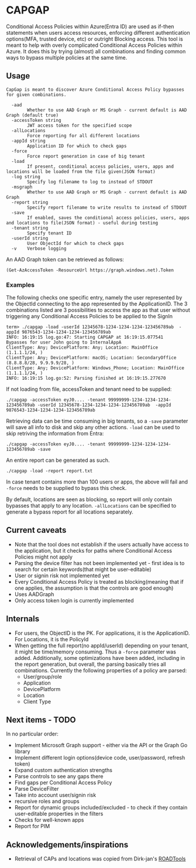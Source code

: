 # CAPGAP

Conditional Access Policies within Azure(Entra ID) are used as if-then statements when users access resources, enforcing different authentication options(MFA, trusted device, etc) or outright Blocking access.
This tool is meant to help with overly complicated Conditional Access Policies within Azure. It does this by trying (almost) all combinations and finding common ways to bypass multiple policies at the same time.

## Usage
```
CapGap is meant to discover Azure Conditional Access Policy bypasses for given combinations.

  -aad
        Whether to use AAD Graph or MS Graph - current default is AAD Graph (default true)
  -accessToken string
        JWT access token for the specified scope
  -allLocations
        Force reporting for all different locations
  -appId string
        Application ID for which to check gaps
  -force
        Force report generation in case of big tenant
  -load
        If present, conditional access policies, users, apps and locations will be loaded from the file given(JSON format)
  -log string
        Specify log filename to log to instead of STDOUT
  -msgraph
        Whether to use AAD Graph or MS Graph - current default is AAD Graph
  -report string
        Specify report filename to write results to instead of STDOUT
  -save
        If enabled, saves the conditional access policies, users, apps and locations to file(JSON format) - useful during testing
  -tenant string
        Specify tenant ID
  -userId string
        User ObjectId for which to check gaps
  -v    Verbose logging
```

An AAD Graph token can be retrieved as follows:
```
(Get-AzAccessToken -ResourceUrl https://graph.windows.net).Token
```

### Examples 
The following checks one specific entry, namely the user represented by the ObjectId connecting to the app represented by the ApplicationID. The 3 combinations listed are 3 possibilities to access the app as that user without triggering any Conditional Access Policies to be applied to the SignIn
```
term> ./capgap -load -userId 12345678-1234-1234-1234-123456789ab  -appId 9876543-1234-1234-1234-123456789ab
INFO: 16:19:15 log.go:47: Starting CAPGAP at 16:19:15.077541
Bypasses for user John going to InternalAppA
ClientType: Any; DevicePlatform: Any; Location: MainOffice (1.1.1.1/24, )
ClientType: Any; DevicePlatform: macOS; Location: SecondaryOffice (8.8.8.8/28, 9.9.9.9/28, )
ClientType: Any; DevicePlatform: Windows_Phone; Location: MainOffice (1.1.1.1/24, )
INFO: 16:19:15 log.go:52: Parsing finished at 16:19:15.277670
```

If not loading from file, accessToken and tenant need to be supplied:
```
./capgap -accessToken eyJ0.... -tenant 99999999-1234-1234-1234-123456789ab -userId 12345678-1234-1234-1234-123456789ab  -appId 9876543-1234-1234-1234-123456789ab
```

Retrieving data can be time consuming in big tenants, so a `-save` parameter will save all info to disk and skip any other actions. `-load` can be used to skip retriving the information from Entra:
```
./capgap -accessToken eyJ0.... -tenant 99999999-1234-1234-1234-123456789ab -save
```

An entire report can be generated as such.
```
./capgap -load -report report.txt
```

In case tenant contains more than 100 users or apps, the above will fail and `-force` needs to be supplied to bypass this check.

By default, locations are seen as blocking, so report will only contain bypasses that apply to any location. `-allLocations` can be specified to generate a bypass report for all locations separately.


## Current caveats

* Note that the tool does not establish if the users actually have access to the application, but it checks for paths where Conditional Access Policies might not apply
* Parsing the device filter has not been implemented yet - first idea is to search for certain keywords(that might be user-editable)
* User or signin risk not implemented yet
* Every Conditional Access Policy is treated as blocking(meaning that if one applies, the assumption is that the controls are good enough)
* Uses AADGraph
* Only access token login is currently implemented


## Internals

* For users, the ObjectID is the PK. For applications, it is the ApplicationID. For Locations, it is the PolicyId
* When getting the full report(no appId/userId) depending on your tenant, it might be time/memory consuming. Thus a `-force` parameter was added. Additionally, some optimizations have been added, including in the report generation, but overall, the parsing basically tries all combinations.
Currently the following properties of a policy are parsed:
  -  User/group/role
  -  Application
  -  DevicePlatform
  -  Location
  -  Client Type



## Next items - TODO

In no particular order:
* Implement Microsoft Graph support - either via the API or the Graph Go library
* Implement different login options(device code, user/password, refresh token)
* Expand custom authentication strengths
* Parse controls to see any gaps there
* Find gaps per Conditional Access Policy
* Parse DeviceFilter
* Take into account user/signin risk
* recursive roles and groups
* Report for dynamic groups included/excluded - to check if they contain user-editable properties in the filters
* Checks for well-known apps
* Report for PIM

## Acknowledgements/inspirations

* Retrieval of CAPs and locations was copied from Dirk-jan's [ROADTools](https://github.com/dirkjanm/ROADtools)

